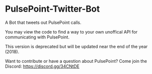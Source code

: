 # PulsePoint-Twitter-Bot
A Bot that tweets out PulsePoint calls.

You may view the code to find a way to your own unoffical API for communicating with PulsePoint.

This version is deprecated but will be updated near the end of the year (2018).

Want to contribute or have a question about PulsePoint? Come join the Discord: https://discord.gg/34CNtDE

